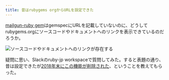 ```yaml
---
title: 昔はrubygems orgからURLを設定できた
---
```

[mailgun-ruby gem](https://rubygems.org/gems/mailgun-ruby)はgemspecにURLを記載していないのに、どうしてrubygems.orgにソースコードやドキュメントへのリンクを表示できているのだろうか。

![](https://lh3.googleusercontent.com/ng3wQQUgTTb5fNm5An8UvIai_P-koBd4LV6HYDyuB_93eSoW9P0UzZ_tIIGgHGJj6wGtVv1Odr2irVhRWY4JcbX-O4oGpGzIl-AaMvyHSRTlP5ZHJ42LeddUdf7I2JcSLqY-ea4l_QJ_p_x6D3qemurB4C4CtaVMHBuz_fBlW4oVOhd061HtnH7XQPjn "ソースコードやドキュメントへのリンクが存在する")

疑問に思い、Slackのruby-jp workspaceで質問してみた。すると表題の通り、昔は設定できたが[2018年末にこの機能が削除された](https://github.com/rubygems/rubygems.org/pull/1815)、ということを教えてもらった。
